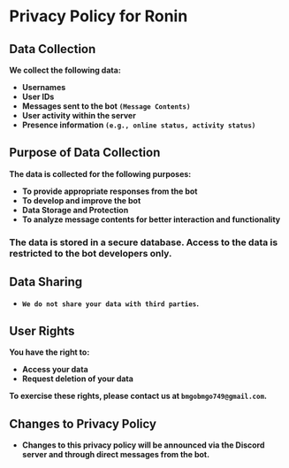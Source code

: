 # Privacy Policy for Ronin
## Data Collection

**We collect the following data:**

- **Usernames**
- **User IDs**
- **Messages sent to the bot `(Message Contents)`**
- **User activity within the server**
- **Presence information `(e.g., online status, activity status)`**

## Purpose of Data Collection
**The data is collected for the following purposes:**

- **To provide appropriate responses from the bot**
- **To develop and improve the bot**
- **Data Storage and Protection**
- **To analyze message contents for better interaction and functionality**

### The data is stored in a secure database. Access to the data is restricted to the bot developers only.

## Data Sharing
- **`We do not share your data with third parties`.**

## User Rights
**You have the right to:**

- **Access your data**
- **Request deletion of your data**

**To exercise these rights, please contact us at `bmgobmgo749@gmail.com`.**

## Changes to Privacy Policy
- **Changes to this privacy policy will be announced via the Discord server and through direct messages from the bot.**
